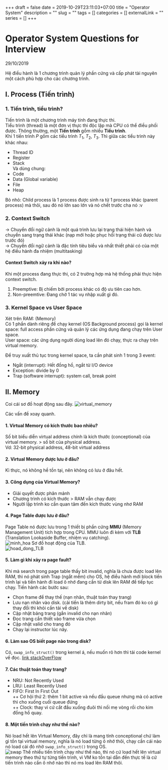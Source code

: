 +++ 
draft = false
date = 2019-10-29T23:11:03+07:00
title = "Operator System"
description = ""
slug = "" 
tags = []
categories = []
externalLink = ""
series = []
+++

# Operator System Questions for Interview
29/10/2019

Hệ điều hành là 1 chương trình quản lý phần cứng và cấp phát tài nguyên một cách phù hợp cho các chương trình.  

## I. Process (Tiến trình)
### 1. Tiến trình, tiểu trình?
Tiến trình là một chương trình máy tính đang thực thi.  
Tiểu trình (thread) là một đơn vị thực thi độc lập mà CPU có thể điều phối được. Thông thường, một **Tiến trình** gồm nhiều **Tiểu trình**.  
Khi 1 tiến trình $P$ gồm các tiểu trình $T_1$, $T_2$, $T_3$. Thì giữa các tiểu trình này khác nhau:  
+ Thread ID  
+ Register  
+ Stack  
Và dùng chung:  
+ Code  
+ Data (Global variable)  
+ File  
+ Heap  

Bỏ nhỏ: Child process là 1 process được sinh ra từ 1 process khác (parent process) mà thôi, sau đó nó lớn sao lớn và nó chết trước cha nó :v

### 2. Context Switch
$\rightarrow$ Chuyển đổi ngữ cảnh là một quá trình lưu lại trạng thái hiện hành và chuyển sang trạng thái khác (nạp mới hoặc phục hồi trạng thái cũ được lưu trước đó)  
$\rightarrow$ Chuyển đổi ngữ cảnh là đặc tính tiêu biểu và nhất thiết phải có của một hệ điều hành đa nhiệm (multitasking)

#### Context Switch xảy ra khi nào?
Khi một process đang thực thi, có 2 trường hợp mà hệ thống phải thực hiện context switch.  
1. Preemptive: Bị chiếm bởi process khác có độ ưu tiên cao hơn.  
2. Non-preemtive: Đang chờ 1 tác vụ nhập xuất gì đó.

### 3. Kernel Space vs User Space
Xét trên RAM: (Memory)  
Có 1 phần dành riêng để chạy kernel (OS Background process) gọi là kernel space: full access phần cứng và quản lý các ứng dụng đang chạy trên User space.  
User space: các ứng dụng người dùng load lên đó chạy, thực ra chạy trên virtual memory.  

Để truy xuất thủ tục trong kernel space, ta cần phát sinh 1 trong 3 event:  
+ Ngắt (interrupt): Hết đồng hồ, ngắt từ I/O device   
+ Exception: divide by 0  
+ Trap (software interrupt): system call, break point  

## II. Memory
Coi cái sơ đồ hoạt động sau đây.
![virtual_memory](/imgs/virtual_memory.jpg)

Các vấn đề xoay quanh.  
#### 1. Virtual Memory có kích thước bao nhiêu?
Số bit biểu diễn virtual address chính là kích thước (conceptional) của virtual memory. > số bit của physical address.  
Vd: 32-bit physical address, 48-bit virtual address

#### 2. Virtual Memory được lưu ở đâu?
Kì thực, nó không hề tồn tại, nên không có lưu ở đâu hết.

#### 3. Công dụng của Virtual Memory?
- Giải quyết được phân mảnh
- Chương trình có kích thước > RAM vẫn chạy được
- Người lập trình ko cần quan tâm đến kích thước vùng nhơ RAM

#### 4. Page Table được lưu ở đâu?
Page Table nó được lưu trong 1 thiết bị phần cứng **MMU** (Memory Management Unit) tích hợp trong CPU. MMU luôn đi kèm với **TLB** (Translation Lookaside Buffer, nhiệm vụ catching).  
![minh_hoa](https://upload.wikimedia.org/wikipedia/commons/thumb/d/dc/MMU_principle_updated.png/1024px-MMU_principle_updated.png)
Sơ đồ hoạt động của TLB.  
![hoad_dong_TLB](https://upload.wikimedia.org/wikipedia/commons/c/c1/Steps_In_a_Translation_Lookaside_Buffer.png)

#### 5. Làm gì khi xảy ra page fault?
Khi mà search trong page table thấy bit invalid, nghĩa là chưa được load lên RAM, thì nó phát sinh Trap (ngắt mềm) cho OS, hệ điều hành mới block tiến trình lại và tiến hành đi load ô nhớ đang cần từ disk lên RAM để tiếp tục chạy. Tiến hành các bước sau:  
+ Chọn frame để thay thế (nạn nhân, thuật toán thay trang)  
+ Lưu nạn nhân vào disk. (cải tiến là thêm dirty bit, nếu fram đó ko có gì thay đổi thì khỏi cần tải về disk)  
+ Cập nhật bảng trang (gắn invalid cho nạn nhân)  
+ Đọc trang cần thiết vào frame vừa chọn  
+ Cập nhật valid cho trang đó  
+ Chạy lại instructor lúc nãy.  

#### 6. Làm sao OS biết page nào trong disk?
Có, `swap_info_struct()` trong kernel á, nếu muốn rõ hơn thì tải code kernel về đọc. [link stackOverFlow](https://stackoverflow.com/questions/32846456/how-does-the-os-know-disk-address-of-an-absent-page)  

#### 7. Các thuật toán thay trang?
+ NRU: Not Recently Used
+ LRU: Least Recently Used
+ FIFO: First In First Out  
    ++ Cơ hội thứ 2: thêm 1 bit active và nếu đầu queue nhưng mà có active thì cho xuống cuối queue đứng  
    ++ Clock: thay vì cứ cắt đầu xuống đuôi thì nối mẹ vòng rồi cho kim đồng hồ quay.

#### 8. Một tiến trình chạy như thế nào?
Nó load hết lên Virtual Memory, đây chỉ là mang tính conceptional chứ làm gì tồn tại virtual memory, nghĩa là nó load từng ô nhớ thôi, chạy cần cái nào nó load cái đó nhờ `swap_info_struct()` trong OS.  
![swap](/imgs/swap.jpg)
Thế nhiều tiến trình chạy như thế nào, thì nó cứ load hết lên virtual memory theo thứ tự từng tiến trình, vì VM ko tồn tại dẫn đến thực tế là cứ tiến trình nào cần ô nhớ nào thì nó ms load lên RAM thôi.  
